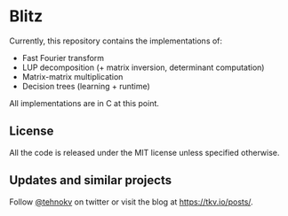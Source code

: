 # Blitz

Currently, this repository contains the implementations of:

* Fast Fourier transform
* LUP decomposition (+ matrix inversion, determinant computation)
* Matrix-matrix multiplication
* Decision trees (learning + runtime)

All implementations are in C at this point.

## License

All the code is released under the MIT license unless specified otherwise.

## Updates and similar projects

Follow <a href="https://twitter.com/tehnokv">@tehnokv</a> on twitter or visit the blog at <https://tkv.io/posts/>.